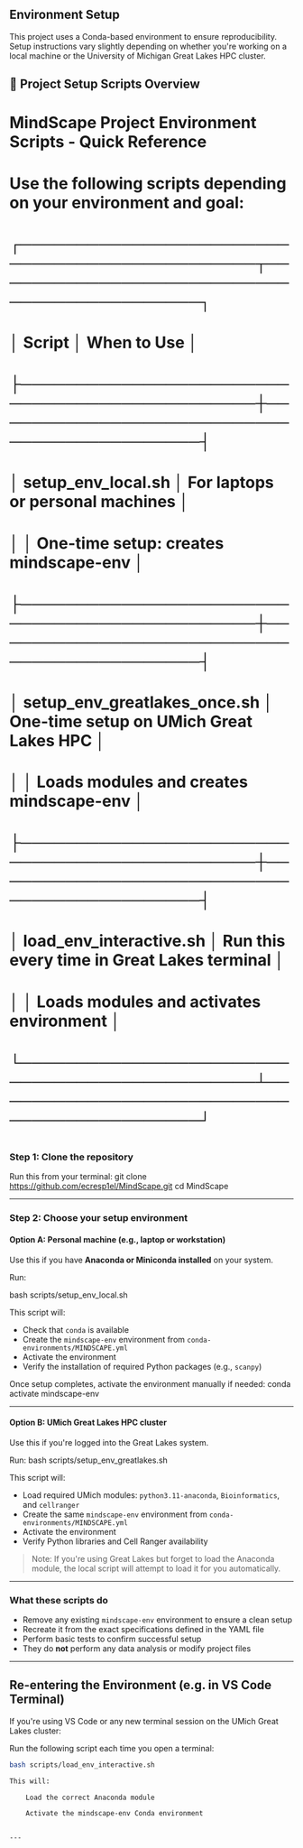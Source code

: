 ##  Environment Setup

This project uses a Conda-based environment to ensure reproducibility. Setup instructions vary slightly depending on whether you're working on a local machine or the University of Michigan Great Lakes HPC cluster.

## 📁 Project Setup Scripts Overview
# MindScape Project Environment Scripts - Quick Reference
#
# Use the following scripts depending on your environment and goal:
#
# ┌──────────────────────────────────────────────┬────────────────────────────────────────────┐
# │ Script                                       │ When to Use                                 │
# ├──────────────────────────────────────────────┼────────────────────────────────────────────┤
# │ setup_env_local.sh                          │ For laptops or personal machines            │
# │                                              │ One-time setup: creates mindscape-env       │
# ├──────────────────────────────────────────────┼────────────────────────────────────────────┤
# │ setup_env_greatlakes_once.sh                │ One-time setup on UMich Great Lakes HPC     │
# │                                              │ Loads modules and creates mindscape-env     │
# ├──────────────────────────────────────────────┼────────────────────────────────────────────┤
# │ load_env_interactive.sh                     │ Run this every time in Great Lakes terminal │
# │                                              │ Loads modules and activates environment     │
# └──────────────────────────────────────────────┴────────────────────────────────────────────┘
#
### Step 1: Clone the repository

Run this from your terminal:
git clone https://github.com/ecresp1el/MindScape.git cd MindScape


---

### Step 2: Choose your setup environment

#### Option A: Personal machine (e.g., laptop or workstation)

Use this if you have **Anaconda or Miniconda installed** on your system.

Run:

bash scripts/setup_env_local.sh

This script will:
- Check that `conda` is available
- Create the `mindscape-env` environment from `conda-environments/MINDSCAPE.yml`
- Activate the environment
- Verify the installation of required Python packages (e.g., `scanpy`)

Once setup completes, activate the environment manually if needed:
conda activate mindscape-env

---

#### Option B: UMich Great Lakes HPC cluster

Use this if you're logged into the Great Lakes system.

Run:
bash scripts/setup_env_greatlakes.sh

This script will:
- Load required UMich modules: `python3.11-anaconda`, `Bioinformatics`, and `cellranger`
- Create the same `mindscape-env` environment from `conda-environments/MINDSCAPE.yml`
- Activate the environment
- Verify Python libraries and Cell Ranger availability

> Note: If you're using Great Lakes but forget to load the Anaconda module, the local script will attempt to load it for you automatically.

---

### What these scripts do

- Remove any existing `mindscape-env` environment to ensure a clean setup
- Recreate it from the exact specifications defined in the YAML file
- Perform basic tests to confirm successful setup
- They do **not** perform any data analysis or modify project files

---
## Re-entering the Environment (e.g. in VS Code Terminal)

If you're using VS Code or any new terminal session on the UMich Great Lakes cluster:

Run the following script each time you open a terminal:

```bash
bash scripts/load_env_interactive.sh

This will:

    Load the correct Anaconda module

    Activate the mindscape-env Conda environment


---





